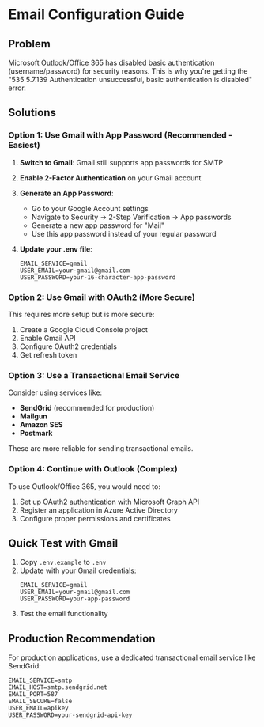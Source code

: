 # Email Configuration Guide

## Problem
Microsoft Outlook/Office 365 has disabled basic authentication (username/password) for security reasons. This is why you're getting the "535 5.7.139 Authentication unsuccessful, basic authentication is disabled" error.

## Solutions

### Option 1: Use Gmail with App Password (Recommended - Easiest)

1. **Switch to Gmail**: Gmail still supports app passwords for SMTP
2. **Enable 2-Factor Authentication** on your Gmail account
3. **Generate an App Password**:
   - Go to your Google Account settings
   - Navigate to Security → 2-Step Verification → App passwords
   - Generate a new app password for "Mail"
   - Use this app password instead of your regular password

4. **Update your .env file**:
   ```
   EMAIL_SERVICE=gmail
   USER_EMAIL=your-gmail@gmail.com
   USER_PASSWORD=your-16-character-app-password
   ```

### Option 2: Use Gmail with OAuth2 (More Secure)

This requires more setup but is more secure:

1. Create a Google Cloud Console project
2. Enable Gmail API
3. Configure OAuth2 credentials
4. Get refresh token

### Option 3: Use a Transactional Email Service

Consider using services like:
- **SendGrid** (recommended for production)
- **Mailgun**
- **Amazon SES**
- **Postmark**

These are more reliable for sending transactional emails.

### Option 4: Continue with Outlook (Complex)

To use Outlook/Office 365, you would need to:
1. Set up OAuth2 authentication with Microsoft Graph API
2. Register an application in Azure Active Directory
3. Configure proper permissions and certificates

## Quick Test with Gmail

1. Copy `.env.example` to `.env`
2. Update with your Gmail credentials:
   ```
   EMAIL_SERVICE=gmail
   USER_EMAIL=your-gmail@gmail.com
   USER_PASSWORD=your-app-password
   ```
3. Test the email functionality

## Production Recommendation

For production applications, use a dedicated transactional email service like SendGrid:

```
EMAIL_SERVICE=smtp
EMAIL_HOST=smtp.sendgrid.net
EMAIL_PORT=587
EMAIL_SECURE=false
USER_EMAIL=apikey
USER_PASSWORD=your-sendgrid-api-key
```
